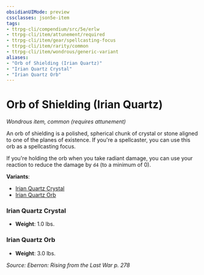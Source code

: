 ```yaml
---
obsidianUIMode: preview
cssclasses: json5e-item
tags:
- ttrpg-cli/compendium/src/5e/erlw
- ttrpg-cli/item/attunement/required
- ttrpg-cli/item/gear/spellcasting-focus
- ttrpg-cli/item/rarity/common
- ttrpg-cli/item/wondrous/generic-variant
aliases: 
- "Orb of Shielding (Irian Quartz)"
- "Irian Quartz Crystal"
- "Irian Quartz Orb"
---
```

# Orb of Shielding (Irian Quartz)
*Wondrous item, common (requires attunement)*  



An orb of shielding is a polished, spherical chunk of crystal or stone aligned to one of the planes of existence. If you're a spellcaster, you can use this orb as a spellcasting focus.

If you're holding the orb when you take radiant damage, you can use your reaction to reduce the damage by `d4` (to a minimum of 0).

**Variants**:
- [Irian Quartz Crystal](#Irian%20Quartz%20Crystal)
- [Irian Quartz Orb](#Irian%20Quartz%20Orb)

### Irian Quartz Crystal

- **Weight**: 1.0 lbs.

### Irian Quartz Orb

- **Weight**: 3.0 lbs.


*Source: Eberron: Rising from the Last War p. 278*